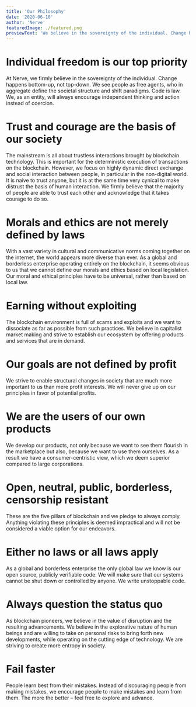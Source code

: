 ```yaml
---
title: 'Our Philosophy'
date: '2020-06-10'
author: 'Nerve'
featuredImage: ./featured.png
previewText: 'We believe in the sovereignty of the individual. Change happens bottom-up, not top-down.'
---
```


# Individual freedom is our top priority

At Nerve, we firmly believe in the sovereignty of the individual. Change happens bottom-up, not top-down. We see people as free agents,
who in aggregate define the societal structure and shift paradigms. Code is law. We, as an entity, will always encourage independent thinking and action instead of coercion.

# Trust and courage are the basis of our society

The mainstream is all about trustless interactions brought by blockchain technology. This is important for the deterministic execution of transactions on the blockchain.
However, we focus on highly dynamic direct exchange and social interaction between people, in particular in the non-digital world.
It is naive to trust anyone, but it is at the same time very cynical to make distrust the basis of human interaction. We firmly believe that the majority of people are able
to trust each other and acknowledge that it takes courage to do so.

# Morals and ethics are not merely defined by laws

With a vast variety in cultural and communicative norms coming together on the internet, the world appears more diverse than ever. As a global and borderless enterprise operating entirely on the blockchain, it seems obvious to us that we cannot define our morals and ethics based on local legislation.
Our moral and ethical principles have to be universal, rather than based on local law.

# Earning without exploiting

The blockchain environment is full of scams and exploits and we want to dissociate as far as possible from such practices.
We believe in capitalist market making and strive to establish our ecosystem by offering products and services that are in demand.

# Our goals are not defined by profit

We strive to enable structural changes in society that are much more important to us than mere profit interests. We will never give up on our principles in favor of potential profits.

# We are the users of our own products

We develop our products, not only because we want to see them flourish in the marketplace but also, because we want to use them ourselves. As a result we have a consumer-centristic view, which we deem superior compared to large corporations.

# Open, neutral, public, borderless, censorship resistant

These are the five pillars of blockchain and we pledge to always comply. Anything violating these principles is deemed impractical and will not be considered a viable option for our endeavors.

# Either no laws or all laws apply

As a global and borderless enterprise the only global law we know is our open source, publicly verifiable code. We will make sure that our systems cannot be shut down or controlled by anyone. We write unstoppable code.

# Always question the status quo

As blockchain pioneers, we believe in the value of disruption and the resulting advancements. We believe in the explorative nature of human beings and are willing to take on personal risks to bring forth new developments, while operating on the cutting edge of technology. We are striving to create more entropy in society.

# Fail faster

People learn best from their mistakes. Instead of discouraging people from making mistakes, we encourage people to make mistakes and learn from them.
The more the better – feel free to explore and advance.
